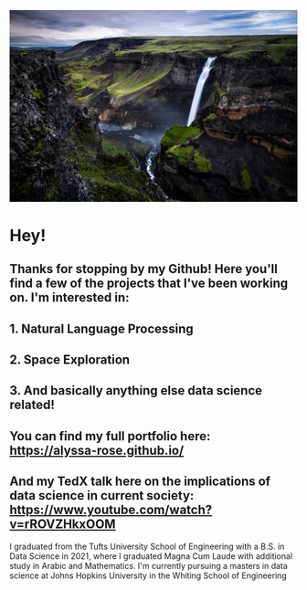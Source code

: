 ![waterfall](Waterfall.jpg)



# Hey! #

## Thanks for stopping by my Github! Here you'll find a few of the projects that I've been working on. I'm interested in: 
  ## 1. Natural Language Processing 
  ## 2. Space Exploration
  ## 3. And basically anything else data science related!

## You can find my full portfolio here: https://alyssa-rose.github.io/
## And my TedX talk here on the implications of data science in current society: https://www.youtube.com/watch?v=rROVZHkxOOM


 I graduated from the Tufts University School of Engineering with a B.S. in Data Science in 2021, where I graduated Magna Cum Laude with additional study in Arabic and 
 Mathematics. I'm currently pursuing a masters in data science at Johns Hopkins University in the Whiting School of Engineering 


